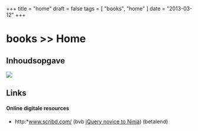 +++
title = "home"
draft = false
tags = [
    "books",
    "home"
]
date = "2013-03-12"
+++
# books >> Home 

## Inhoudsopgave 

<img style='' src='/img/indexmenu>.|js navbar nocookie'>

## Links 

#### Online digitale resources 

  * http:*www.scribd.com/ (bvb [jQuery novice to Ninja](http:*www.scribd.com/doc/36486402/jQuery-novice-to-Ninja)) (betalend)